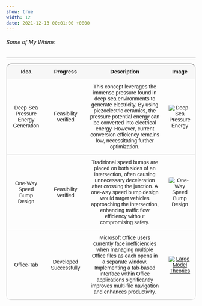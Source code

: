 ```yaml
---
show: true
width: 12
date: 2021-12-13 00:01:00 +0800
---
```


<div class="p-4">
    <h6><i class="fa-regular fa-lightbulb fa-bounce"></i> Some of My Whims </h6>
    <hr />
    <section style="text-align: justify;">
        <table style="
            width: 100%;
            border-collapse: separate;
            border-spacing: 0;
            border-radius: 12px;
            border: 1px solid #ddd;
            font-family: Arial, sans-serif;
            font-size: 14px;
            text-align: center;
        ">
            <thead>
                <tr style="background-color: #f7f7f7; border-bottom: 1px solid #ddd;">
                    <th style="padding: 12px; border-radius: 12px 0 0 0;">Idea</th>
                    <th style="padding: 12px;">Progress</th>
                    <th style="padding: 12px;">Description</th>
                    <th style="padding: 12px; border-radius: 0 12px 0 0;">Image</th>
                </tr>
            </thead>
            <tbody>
                <tr>
                    <td style="padding: 12px; border-bottom: 1px solid #ddd;">
                        Deep-Sea Pressure Energy Generation
                    </td>
                    <td style="padding: 12px; border-bottom: 1px solid #ddd;">
                        Feasibility Verified
                    </td>
                    <td style="padding: 12px; border-bottom: 1px solid #ddd;">
                        This concept leverages the immense pressure found in deep-sea environments to generate electricity. By using piezoelectric ceramics, the pressure potential energy can be converted into electrical energy. However, current conversion efficiency remains low, necessitating further optimization.	
                    </td>
                    <td style="padding: 12px; border-bottom: 1px solid #ddd; text-align: center;">
                        <img src="{{ 'assets/images/covers/deep-sea.png' | relative_url }}" alt="Deep-Sea Pressure Energy" style="max-width: 100px; border-radius: 4px;">
                    </td>
                </tr>
                <tr>
                    <td style="padding: 12px; border-bottom: 1px solid #ddd;">
                        One-Way Speed Bump Design
                    </td>
                    <td style="padding: 12px; border-bottom: 1px solid #ddd;">
                        Feasibility Verified
                    </td>
                    <td style="padding: 12px; border-bottom: 1px solid #ddd;">
                        Traditional speed bumps are placed on both sides of an intersection, often causing unnecessary deceleration after crossing the junction. A one-way speed bump design would target vehicles approaching the intersection, enhancing traffic flow efficiency without compromising safety.
                    </td>
                    <td style="padding: 12px; border-bottom: 1px solid #ddd; text-align: center;">
                        <img src="{{ 'assets/images/covers/SpeedBump.png' | relative_url }}" alt="One-Way Speed Bump Design" style="max-width: 100px; border-radius: 4px;">
                    </td>
                </tr>
                <tr>
                    <td style="padding: 12px; border-bottom: 1px solid #ddd;">
                        Office-Tab
                    </td>
                    <td style="padding: 12px; border-bottom: 1px solid #ddd;">
                        Developed Successfully
                    </td>
                    <td style="padding: 12px; border-bottom: 1px solid #ddd;">
                        Microsoft Office users currently face inefficiencies when managing multiple Office files as each opens in a separate window. Implementing a tab-based interface within Office applications significantly improves multi-file navigation and enhances productivity.
                    </td>
                    <td style="padding: 12px; border-bottom: 1px solid #ddd; text-align: center;">
                        <a href="https://github.com/Eli-yu-first/Office-Tab-for-Mac" target="_blank"> 
                            <img src="{{ 'assets/images/covers/Office-Tab-for-Mac.png' | relative_url }}" alt="Large Model Theories" style="max-width: 100px; border-radius: 4px;">
                        </a>
                    </td>
                </tr>
            </tbody>
        </table>
    </section>
</div>

